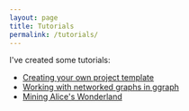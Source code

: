 ```yaml
---
layout: page
title: Tutorials
permalink: /tutorials/
---
```


I've created some tutorials:

* [Creating your own project template](/project-template/)
* [Working with networked graphs in ggraph](/network-graphs-ggraph/)
* [Mining Alice's Wonderland](/mining-alices-wonderland/)
